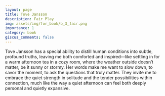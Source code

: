 ```yaml
---
layout: page
title: Tove Jansson
description: Fair Play
img: assets/img/for_book/b_3_fair.png
importance: 1
category: book
giscus_comments: false
---
```


Tove Jansson has a special ability to distill human conditions into subtle, profound truths, leaving me both comforted and inspired—like settling in for a warm afternoon tea in a cozy room, where the weather outside doesn’t matter, be it sunny or stormy. Her words make me want to slow down, to savor the moment, to ask the questions that truly matter. They invite me to embrace the quiet strength in solitude and the tender possibilities within connection, much like the way a quiet afternoon can feel both deeply personal and quietly expansive.